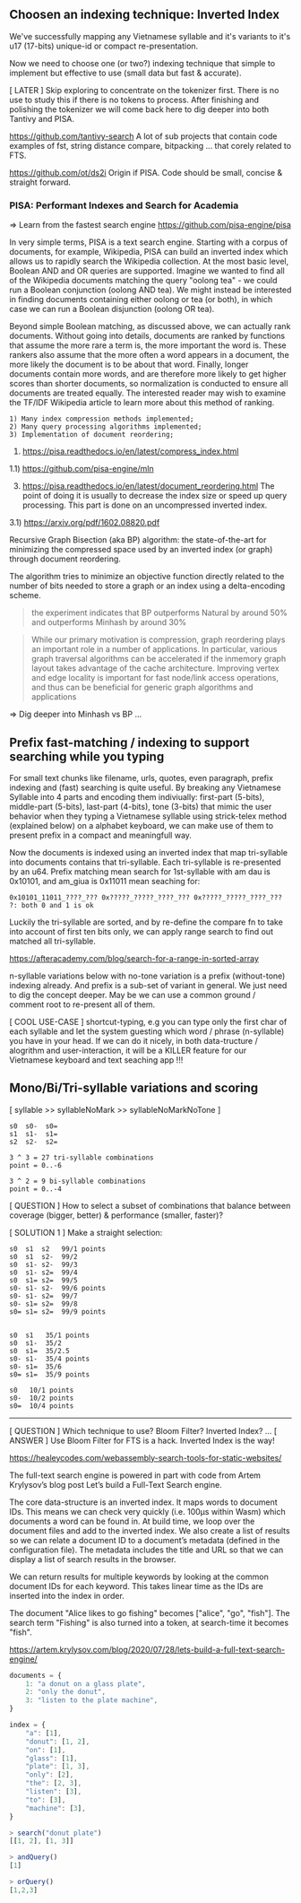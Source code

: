 ## Choosen an indexing technique: Inverted Index

We've successfully mapping any Vietnamese syllable and it's variants to it's u17 (17-bits) unique-id or compact re-presentation.

Now we need to choose one (or two?) indexing technique that simple to implement but effective to use (small data but fast & accurate).

[ LATER ] Skip exploring to concentrate on the tokenizer first. There is no use to study this if there is no tokens to process. After finishing and polishing the tokenizer we will come back here to dig deeper into both Tantivy and PISA.

https://github.com/tantivy-search
A lot of sub projects that contain code examples of fst, string distance compare, bitpacking ... that corely related to FTS.

https://github.com/ot/ds2i
Origin if PISA. Code should be small, concise & straight forward.

### PISA: Performant Indexes and Search for Academia

=> Learn from the fastest search engine https://github.com/pisa-engine/pisa

In very simple terms, PISA is a text search engine. Starting with a corpus of documents, for example, Wikipedia, PISA can build an inverted index which allows us to rapidly search the Wikipedia collection. At the most basic level, Boolean AND and OR queries are supported. Imagine we wanted to find all of the Wikipedia documents matching the query "oolong tea" - we could run a Boolean conjunction (oolong AND tea). We might instead be interested in finding documents containing either oolong or tea (or both), in which case we can run a Boolean disjunction (oolong OR tea).

Beyond simple Boolean matching, as discussed above, we can actually rank documents. Without going into details, documents are ranked by functions that assume the more rare a term is, the more important the word is. These rankers also assume that the more often a word appears in a document, the more likely the document is to be about that word. Finally, longer documents contain more words, and are therefore more likely to get higher scores than shorter documents, so normalization is conducted to ensure all documents are treated equally. The interested reader may wish to examine the TF/IDF Wikipedia article to learn more about this method of ranking.


    1) Many index compression methods implemented;
    2) Many query processing algorithms implemented;
    3) Implementation of document reordering;

1) https://pisa.readthedocs.io/en/latest/compress_index.html

1.1) https://github.com/pisa-engine/mln

3) https://pisa.readthedocs.io/en/latest/document_reordering.html
The point of doing it is usually to decrease the index size or speed up query processing. This part is done on an uncompressed inverted index.


3.1) https://arxiv.org/pdf/1602.08820.pdf 

Recursive Graph Bisection (aka BP) algorithm: the state-of-the-art for minimizing the compressed space used by an inverted index (or graph) through document reordering.

The algorithm tries to minimize an objective function directly related to the number of bits needed to store a graph or an index using a delta-encoding scheme.

> the experiment indicates that BP outperforms Natural by around 50% and outperforms Minhash by around 30%

> While our primary motivation is compression, graph reordering plays an important role in a number of applications. In particular, various graph traversal algorithms can be accelerated if the inmemory graph layout takes advantage of the cache architecture. Improving vertex and edge locality is important for fast node/link access operations, and thus can be beneficial for generic graph algorithms and applications 

=> Dig deeper into Minhash vs BP ...


## Prefix fast-matching / indexing to support searching while you typing

For small text chunks like filename, urls, quotes, even paragraph, prefix indexing and (fast) searching is quite useful. By breaking any Vietnamese Syllable into 4 parts and encoding them indiviually: first-part (5-bits), middle-part (5-bits), last-part (4-bits), tone (3-bits) that mimic the user behavior when they typing a Vietnamese syllable using strick-telex method (explained below) on a alphabet keyboard, we can make use of them to present prefix in a compact and meaningfull way.

Now the documents is indexed using an inverted index that map tri-syllable into documents contains that tri-syllable. Each tri-syllable is re-presented by an u64. Prefix matching mean search for 1st-syllable with am dau is 0x10101, and am_giua is 0x11011 mean seaching for:

`0x10101_11011_????_??? 0x?????_?????_????_??? 0x?????_?????_????_???` 
`?: both 0 and 1 is ok`

Luckily the tri-syllable are sorted, and by re-define the compare fn to take into account of first ten bits only, we can apply range search to find out matched all tri-syllable.

https://afteracademy.com/blog/search-for-a-range-in-sorted-array


n-syllable variations below with no-tone variation is a prefix (without-tone) indexing already. And prefix is a sub-set of variant in general. We just need to dig the concept deeper. May be we can use a common ground / comment root to re-present all of them.

[ COOL USE-CASE ] shortcut-typing, e.g you can type only the first char of each syllable and let the system guesting which word / phrase (n-syllable) you have in your head. If we can do it nicely, in both data-tructure / alogrithm and user-interaction, it will be a KILLER feature for our Vietnamese keyboard and text seaching app !!!


## Mono/Bi/Tri-syllable variations and scoring

[ syllable >> syllableNoMark >> syllableNoMarkNoTone ]

```
s0  s0-  s0=
s1  s1-  s1=
s2  s2-  s2=

3 ^ 3 = 27 tri-syllable combinations
point = 0..-6

3 ^ 2 = 9 bi-syllable combinations
point = 0..-4
```

[ QUESTION ] How to select a subset of combinations that balance between coverage (bigger, better) & performance (smaller, faster)?

[ SOLUTION 1 ] Make a straight selection:

```
s0  s1  s2   99/1 points
s0  s1  s2-  99/2
s0  s1- s2-  99/3
s0  s1- s2=  99/4
s0  s1= s2=  99/5
s0- s1- s2-  99/6 points
s0- s1- s2=  99/7
s0- s1= s2=  99/8
s0= s1= s2=  99/9 points


s0  s1   35/1 points
s0  s1-  35/2
s0  s1=  35/2.5
s0- s1-  35/4 points
s0- s1=  35/6
s0= s1=  35/9 points

s0   10/1 points
s0-  10/2 points
s0=  10/4 points
```

- - -

[ QUESTION ] Which technique to use? Bloom Filter? Inverted Index? ...
[ ANSWER ] Use Bloom Filter for FTS is a hack. Inverted Index is the way!

https://healeycodes.com/webassembly-search-tools-for-static-websites/

The full-text search engine is powered in part with code from Artem Krylysov’s blog post Let’s build a Full-Text Search engine.

The core data-structure is an inverted index. It maps words to document IDs. This means we can check very quickly (i.e. 100µs within Wasm) which documents a word can be found in. At build time, we loop over the document files and add to the inverted index. We also create a list of results so we can relate a document ID to a document’s metadata (defined in the configuration file). The metadata includes the title and URL so that we can display a list of search results in the browser.

We can return results for multiple keywords by looking at the common document IDs for each keyword. This takes linear time as the IDs are inserted into the index in order.

The document "Alice likes to go fishing" becomes ["alice", "go", "fish"]. The search term "Fishing" is also turned into a token, at search-time it becomes "fish".

https://artem.krylysov.com/blog/2020/07/28/lets-build-a-full-text-search-engine/

```js
documents = {
    1: "a donut on a glass plate",
    2: "only the donut",
    3: "listen to the plate machine",
}

index = {
    "a": [1],
    "donut": [1, 2],
    "on": [1],
    "glass": [1],
    "plate": [1, 3],
    "only": [2],
    "the": [2, 3],
    "listen": [3],
    "to": [3],
    "machine": [3],
}

> search("donut plate")
[[1, 2], [1, 3]]

> andQuery()
[1]

> orQuery()
[1,2,3]
```
